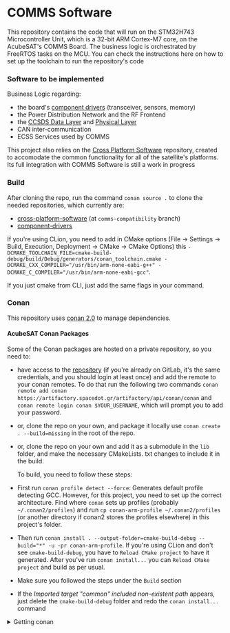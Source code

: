 # COMMS Software

This repository contains the code that will run on the STM32H743 Microcontroller Unit, which is a
32-bit ARM Cortex-M7 core, on the AcubeSAT's
COMMS Board. The business logic is orchestrated by FreeRTOS tasks on the MCU.
You can check the instructions here on how to set up the toolchain to run the repository's code
### Software to be implemented
Business Logic regarding:
  - the board's [component drivers](https://gitlab.com/acubesat/comms/software/component-drivers) (transceiver, sensors, memory)
  - the Power Distribution Network and the RF Frontend
  - the [CCSDS Data Layer](https://gitlab.com/acubesat/comms/software/ccsds-telemetry-packets) and [Physical Layer](https://gitlab.com/acubesat/comms/software/physical_layer)
  - CAN inter-communication
  - ECSS Services used by COMMS

This project also relies on the [Cross Platform Software](https://gitlab.com/acubesat/obc/cross-platform-software)
repository, created to accomodate the common functionality for all of the satellite's platforms. Its
full integration with COMMS Software is still a work in progress

### Build

After cloning the repo, run the command `conan source .` to clone the needed repositories, which currently are:
- [cross-platform-software](https://gitlab.com/acubesat/obc/cross-platform-software) (at `comms-compatibility` branch)
- [component-drivers](https://gitlab.com/acubesat/comms/software/component-drivers)

If you're using CLion, you need to add in CMake options (File -> Settings -> Build, Execution, Deployment -> CMake ->
CMake Options) this `-DCMAKE_TOOLCHAIN_FILE=cmake-build-debug/build/Debug/generators/conan_toolchain.cmake -DCMAKE_CXX_COMPILER="/usr/bin/arm-none-eabi-g++" -DCMAKE_C_COMPILER="/usr/bin/arm-none-eabi-gcc"`.

If you just cmake from CLI, just add the same flags in your command.
### Conan

This repository uses [conan 2.0](https://conan.io/) to manage dependencies.

#### AcubeSAT Conan Packages
Some of the Conan packages are hosted on a private repository, so you
need to:
- have access to the [repository](https://artifactory.spacedot.gr) (if you're already on GitLab, it's the same
  credentials, and you should login at least once) and add the
  remote to your conan remotes. To do that run the following two commands
  `conan remote add conan https://artifactory.spacedot.gr/artifactory/api/conan/conan` and
  `conan remote login conan $YOUR_USERNAME`, which will prompt you to add your password.
- or, clone the repo on your own, and package it locally use `conan create . --build=missing` in the root of the repo.
- or, clone the repo on your own and add it as a submodule in the `lib` folder, and make the necessary CMakeLists.
  txt changes to include it in the build.


  To build, you need to follow these steps:
- First run `conan profile detect --force`: Generates default profile detecting GCC. However, for this project, you need to set up
  the correct architecture. Find where `conan` sets up profiles (probably `~/.conan2/profiles`) and run `cp conan-arm-profile ~/.conan2/profiles` (or another directory if conan2 stores the profiles elsewhere) in this project's folder.
- Then run `conan install . --output-folder=cmake-build-debug --build="*" -u -pr conan-arm-profile`. If you're using CLion and don't see `cmake-build-debug`, you have to `Reload CMake project` to have it generated.
  After you've run `conan install...` you can `Reload CMake project` and build as per usual.
- Make sure you followed the steps under the `Build` section
- If the *Imported target "common" included non-existent path* appears, just delete the `cmake-build-debug` folder and redo the `conan install...` command

<details>
<summary>Getting conan</summary>

You can install [conan](https://conan.io/) following the instructions from
[here](https://docs.conan.io/2/installation.html).
</details>
